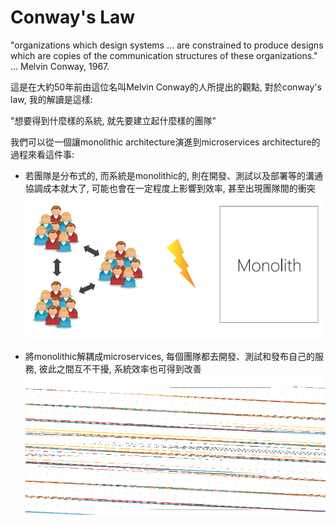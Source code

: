# Conway's Law

"organizations which design systems ... are constrained to produce designs which are copies of the communication structures of these organizations." ... Melvin Conway, 1967.

這是在大約50年前由這位名叫Melvin Conway的人所提出的觀點, 對於conway's law, 我的解讀是這樣:

"想要得到什麼樣的系統, 就先要建立起什麼樣的團隊"

我們可以從一個讓monolithic architecture演進到microservices architecture的過程來看這件事:

* 若團隊是分布式的, 而系統是monolithic的, 則在開發、測試以及部署等的溝通協調成本就大了, 可能也會在一定程度上影響到效率, 甚至出現團隊間的衝突  
  ![](/assets/monolithic_team.png)

* 將monolithic解耦成microservices, 每個團隊都去開發、測試和發布自己的服務, 彼此之間互不干擾, 系統效率也可得到改善  
  ![](/assets/microservices_team.png)  



